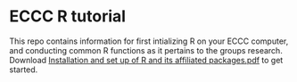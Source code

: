 # ECCC R tutorial
This repo contains information for first intializing R on your ECCC computer, and conducting common R functions as it pertains to the groups research.
Download [Installation and set up of R and its affiliated packages.pdf](Installation_and_set_up_of_R_and_its_affiliated_packages.pdf) to get started.
